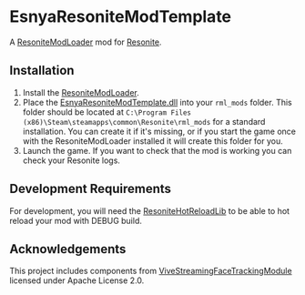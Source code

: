# EsnyaResoniteModTemplate

A [ResoniteModLoader](https://github.com/resonite-modding-group/ResoniteModLoader) mod for [Resonite](https://resonite.com/).


## Installation

1. Install the [ResoniteModLoader](https://github.com/resonite-modding-group/ResoniteModLoader).
1. Place the [EsnyaResoniteModTemplate.dll](https://github.com/esnya/EsnyaResoniteModTemplate/releases/latest/download/EsnyaResoniteModTemplate.dll) into your `rml_mods` folder. This folder should be located at `C:\Program Files (x86)\Steam\steamapps\common\Resonite\rml_mods` for a standard installation. You can create it if it's missing, or if you start the game once with the ResoniteModLoader installed it will create this folder for you.
1. Launch the game. If you want to check that the mod is working you can check your Resonite logs.


## Development Requirements

For development, you will need the [ResoniteHotReloadLib](https://github.com/Nytra/ResoniteHotReloadLib) to be able to hot reload your mod with DEBUG build.


## Acknowledgements
This project includes components from [ViveStreamingFaceTrackingModule](https://github.com/ViveSoftware/ViveStreamingFaceTrackingModule) licensed under Apache License 2.0.
